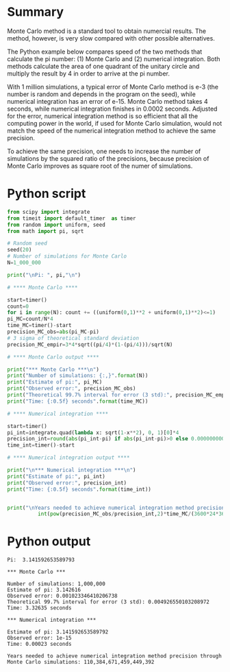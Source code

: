 # Summary

Monte Carlo method is a standard tool to obtain numercial results. The method, however, is very slow compared with other possible alternatives.

The Python example below compares speed of the two methods that calculate the pi number: (1) Monte Carlo and (2) numerical integration. Both methods calculate the area of one quadrant of the unitary circle and multiply the result by 4 in order to arrive at the pi number.

With 1 million simulations, a typical error of Monte Carlo method is e-3 (the number is random and depends in the program on the seed), while numerical integration has an error of e-15. Monte Carlo method takes 4 seconds, while numerical integration finishes in 0.0002 seconds. Adjusted for the error, numerical integration method is so efficient that all the computing power in the world, if used for Monte Carlo simulation, would not match the speed of the numerical integration method to achieve the same precision.

To achieve the same precision, one needs to increase the number of simulations by the squared ratio of the precisions, because precision of Monte Carlo improves as square root of the numer of simulations.

# Python script

```Python
from scipy import integrate 
from timeit import default_timer  as timer
from random import uniform, seed
from math import pi, sqrt

# Random seed
seed(20)
# Number of simulations for Monte Carlo
N=1_000_000

print("\nPi: ", pi,"\n")

# **** Monte Carlo ****

start=timer()
count=0
for i in range(N): count += ((uniform(0,1)**2 + uniform(0,1)**2)<=1)
pi_MC=count/N*4
time_MC=timer()-start
precision_MC_obs=abs(pi_MC-pi)
# 3 sigma of theoretical standard deviation
precision_MC_empir=3*4*sqrt((pi/4)*(1-(pi/4)))/sqrt(N)

# **** Monte Carlo output ****

print("*** Monte Carlo ***\n")
print("Number of simulations: {:,}".format(N))
print("Estimate of pi:", pi_MC)
print("Observed error:", precision_MC_obs)
print("Theoretical 99.7% interval for error (3 std):", precision_MC_empir)
print("Time: {:0.5f} seconds".format(time_MC))

# **** Numerical integration ****

start=timer()
pi_int=integrate.quad(lambda x: sqrt(1-x**2), 0, 1)[0]*4
precision_int=round(abs(pi_int-pi) if abs(pi_int-pi)>0 else 0.000000000000001, 15)
time_int=timer()-start

# **** Numerical integration output ****

print("\n*** Numerical integration ***\n")
print("Estimate of pi:", pi_int)
print("Observed error:", precision_int)
print("Time: {:0.5f} seconds".format(time_int))


print("\nYears needed to achieve numerical integration method precision through Monte Carlo simulations: {:,}".format(\
          int(pow(precision_MC_obs/precision_int,2)*time_MC/(3600*24*365.25))))
```

# Python output

```
Pi:  3.141592653589793 

*** Monte Carlo ***

Number of simulations: 1,000,000
Estimate of pi: 3.142616
Observed error: 0.001023346410206738
Theoretical 99.7% interval for error (3 std): 0.004926550103208972
Time: 3.32635 seconds

*** Numerical integration ***

Estimate of pi: 3.141592653589792
Observed error: 1e-15
Time: 0.00023 seconds

Years needed to achieve numerical integration method precision through Monte Carlo simulations: 110,384,671,459,449,392
```
